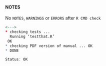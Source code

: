 #### NOTES

No `NOTES`, `WARNINGS` or `ERRORS` after `R CMD check`

```R
<--->
* checking tests ...
  Running ‘testthat.R’
 OK
* checking PDF version of manual ... OK
* DONE

Status: OK

```
